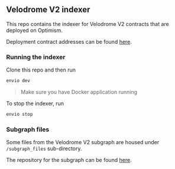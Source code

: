 ## Velodrome V2 indexer

This repo contains the indexer for Velodrome V2 contracts that are deployed on Optimism.

Deployment contract addresses can be found [here](https://velodrome.finance/security#contracts).

### Running the indexer

Clone this repo and then run

```bash
envio dev
```

> Make sure you have Docker application running

To stop the indexer, run

```bash
envio stop
```

### Subgraph files

Some files from the Velodrome V2 subgraph are housed under `/subgraph_files` sub-directory.

The repository for the subgraph can be found [here](https://github.com/messari/subgraphs/tree/master/subgraphs/velodrome-finance).
